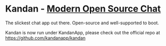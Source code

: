 Kandan - [Modern Open Source Chat](http://kandanapp.com/)
================================
The slickest chat app out there. Open-source and well-supported to boot.

Kandan is now run under KandanApp, please check out the official repo at https://github.com/kandanapp/kandan
